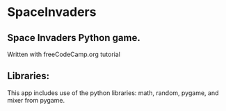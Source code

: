 # SpaceInvaders
## Space Invaders Python game.

Written with freeCodeCamp.org tutorial 

## Libraries:
This app includes use of the python libraries: math, random, pygame, and mixer from pygame.




